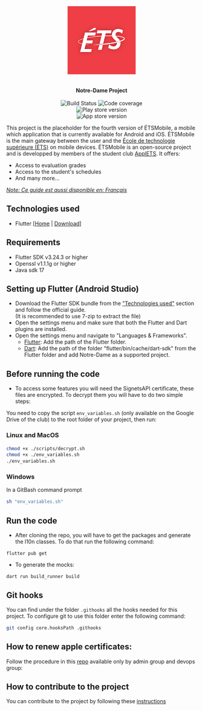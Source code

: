 <div align="center">
  <img src="https://raw.githubusercontent.com/ApplETS/Notre-Dame/master/docs/images/ETS_logo.png"  alt="ETS"/>
  <p>
    <br /><strong>Notre-Dame Project</strong>
    <br />
    <br />
    <a href="https://github.com/ApplETS/Notre-Dame/actions/workflows/master-workflow.yaml" style="text-decoration: none;">
        <img src="https://github.com/ApplETS/Notre-Dame/actions/workflows/master-workflow.yaml/badge.svg?branch=master" alt="Build Status"/>
    </a>
    <img src="https://img.shields.io/endpoint?url=https://gist.githubusercontent.com/clubapplets-server/e51406de3b919a69f396642a2bcb413c/raw/notre_dame_master_badge_coverage.json" alt="Code coverage"/>
    <br />
    <img src="https://img.shields.io/endpoint?color=green&logo=google-play&logoColor=green&url=https%3A%2F%2Fplay.cuzi.workers.dev%2Fplay%3Fi%3Dca.etsmtl.applets.etsmobile%26l%3DPlay%2520Store%2520version%26m%3Dv%24version" alt="Play store version"/>
    <br />
    <img src="https://img.shields.io/itunes/v/557463461?label=App%20Store%20version&logo=appstore" alt="App store version"/>
    <br />
  </p>
</div>

This project is the placeholder for the fourth version of ÉTSMobile, a mobile which application that
is currently available for Android and iOS. ÉTSMobile is the main gateway between the user and
the [École de technologie supérieure (ÉTS)](https://www.etsmtl.ca/) on mobile devices. ÉTSMobile is
an open-source project and is developped by members of the student
club [ApplETS](https://clubapplets.ca/). It offers:

* Access to evaluation grades
* Access to the student's schedules
* And many more...

<ins>_Note: Ce guide est aussi disponible en: [Français](README.fr.md)_<ins/>

## Technologies used

* Flutter [[Home](https://docs.flutter.dev) |
  [Download](https://docs.flutter.dev/get-started/install)]

## Requirements

- Flutter SDK v3.24.3 or higher
- Openssl v1.1.1g or higher
- Java sdk 17

## Setting up Flutter (Android Studio)

- Download the Flutter SDK bundle from the ["Technologies used"](#technologies-used) section and
  follow the official guide.<br>
  (It is recommended to use 7-zip to extract the file)
- Open the settings menu and make sure that both the Flutter and Dart plugins are
  installed.
- Open the settings menu and navigate to "Languages & Frameworks".
  - <ins>Flutter</ins>: Add the path of the Flutter folder.
  - <ins>Dart</ins>: Add the path of the folder "flutter/bin/cache/dart-sdk" from the Flutter folder
    and add Notre-Dame as a supported project.

## Before running the code

- To access some features you will need the SignetsAPI certificate, these files are encrypted. To
  decrypt them you will have to do two simple steps:

You need to copy the script `env_variables.sh` (only available on the Google Drive of the club) to
the root folder of your project, then run:

### Linux and MacOS

```sh
chmod +x ./scripts/decrypt.sh
chmod +x ./env_variables.sh
./env_variables.sh
```

### Windows

In a GitBash command prompt
```sh
sh "env_variables.sh"
```

## Run the code

- After cloning the repo, you will have to get the packages and generate the l10n classes. To do
  that run the following command:

```
flutter pub get
```

- To generate the mocks:
```
dart run build_runner build
```

## Git hooks

You can find under the folder `.githooks` all the hooks needed for this project. To configure git to
use this folder enter the following command:

```bash
git config core.hooksPath .githooks
```

## How to renew apple certificates:

Follow the procedure in
this [repo](https://github.com/ApplETS/fastlane-ios-certificates/blob/master/README.md) available
only by admin group and devops group:

## How to contribute to the project

You can contribute to the project by following these [instructions](CONTRIBUTING.md)
